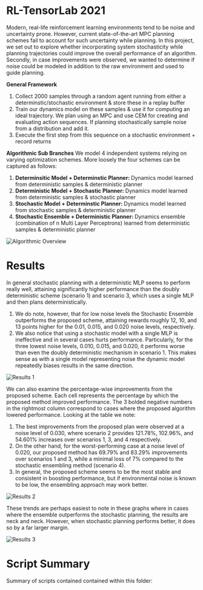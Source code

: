 # RL-TensorLab 2021

Modern, real-life reinforcement learning environments tend to be noise and uncertainty prone. However, current state-of-the-art MPC planning schemes fail to account for such uncertainty while planning. In this project, we set out to explore whether incorporating system stochasticity while planning trajectories could improve the overall performance of an algorithm. Secondly, in case improvements were observed, we wanted to determine if noise could be modeled in addition to the raw environment and used to guide planning. 

**General Framework**
<ol>
  <li> Collect 2000 samples through a random agent running from either a determinstic/stochastic environment & store these in a replay buffer
  <li> Train our dynamics model on these samples & use it for computing an ideal trajectory. We plan using an MPC and use CEM for creating and evaluating action sequences. If planning stochastically sample noise from a distribution and add it. 
  <li> Execute the first step from this sequence on a stochastic environment + record returns
    
</ol>

**Algorithmic Sub Branches**
We model 4 independent systems relying on varying optimization schemes. More loosely the four schemes can be captured as follows:
<ol> 
  <li> <b> Determinsitic Model + Determinstic Planner: </b> Dynamics model learned from deterministic samples & deterministic planner
  <li> <b> Deterministic Model + Stochastic Planner: </b> Dynamics model learned from deterministic samples & stochastic planner
  <li> <b> Stochastic Model + Determinstic Planner: </b> Dynamics model learned from stochastic samples & deterministic planner
  <li> <b> Stochastic Ensemble + Deterministic Planner: </b> Dynamics ensemble (combination of n Multi Layer Perceptrons) learned from deterministic samples & deterministic planner
</ol>

![Algorithmic Overview](https://user-images.githubusercontent.com/41270824/131066039-f1fb345b-c112-471b-855b-13710ad380f5.png)

# Results
In general stochastic planning with a deterministic MLP seems to perform really well, attaining significantly higher performance than the doubly deterministic scheme (scenario 1) and scenario 3, which uses a single MLP and then plans deterministically. 

<ol>
  <li>
    We do note, however, that for low noise levels the Stochastic Ensemble outperforms the proposed scheme, attaining rewards roughly 12, 10, and 13 points higher for the 0.01, 0.015, and 0.020 noise levels, respectively. 
  </li>
  <li>
    We also notice that using a stochastic model with a single MLP is ineffective and in several cases hurts performance. Particularly, for the three lowest noise levels, 0.010, 0.015, and 0.020, it performs worse than even the doubly deterministic mechanism in scenario 1. This makes sense as with a single model representing noise the dynamic model repeatedly biases results in the same direction.
  </li>
</ol>
  


![Results 1](https://user-images.githubusercontent.com/41270824/131067007-cbb8ee57-e904-4a6f-a076-223425727945.png)

We can also examine the percentage-wise improvements from the proposed scheme. Each cell represents the percentage by which the proposed method improved performance. The 3 bolded negative numbers in the rightmost column correspond to cases where the proposed algorithm lowered performance. Looking at the table we note:
<ol>
  <li> 
    The best improvements from the proposed plan were observed at a noise level of 0.030, where scenario 2 provides 121.78%, 102.96%, and 54.601% increases over scenarios 1, 3, and 4 respectively.
  </li>
  <li>
    On the other hand, for the worst-performing case at a noise level of 0.020, our proposed method has 69.79% and 83.29% improvements over scenarios 1 and 3, while a minimal loss of 7% compared to the stochastic ensembling method (scenario 4).
  </li>
  <li>
    In general, the proposed scheme seems to be the most stable and consistent in boosting performance, but if environmental noise is known to be low, the ensembling approach may work better.
  </li>
</ol>


![Results 2](https://user-images.githubusercontent.com/41270824/131067013-de18e408-160e-46b0-b6d6-343a41230197.png)

These trends are perhaps easiest to note in these graphs where in cases where the ensemble outperforms the stochastic planning, the results are neck and neck. However, when stochastic planning performs better, it does so by a far larger margin.

![Results 3](https://user-images.githubusercontent.com/41270824/131067030-1d62e5a4-8c8c-4f2b-9db0-79c32b14c93c.PNG)


# Script Summary
Summary of scripts contained contained within this folder:
<ol>
  
</ol>
